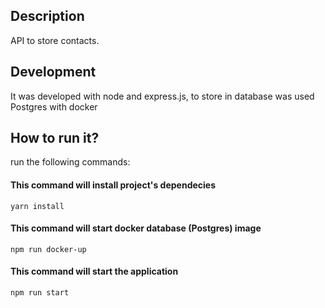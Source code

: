 ## Description

API to store contacts.

## Development

It was developed with node and express.js, to store in database was used Postgres with docker

## How to run it?

run the following commands:

#### This command will install project's dependecies

```
yarn install
```

#### This command will start docker database (Postgres) image

```
npm run docker-up
```

#### This command will start the application

```
npm run start
```
